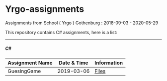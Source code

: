 # Yrgo-assignments
Assignments from School ( Yrgo ) Gothenburg : 2018-09-03 - 2020-05-29

This repository contains C# assignments, here is a list:

---

##### C#

|Assignment Name|Date & Time|Information|
|-|-|-|
|GuesingGame|2019-03-06|[Files](https://github.com/freddan88/Yrgo-assignments/tree/master/06.C#/guessingGame2)|
